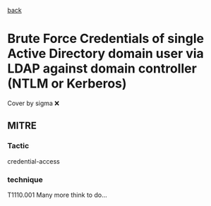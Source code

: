 [back](../index.md)
# Brute Force Credentials of single Active Directory domain user via LDAP against domain controller (NTLM or Kerberos)
Cover by sigma :x: 
## MITRE
### Tactic
credential-access
### technique
T1110.001
Many more think to do...